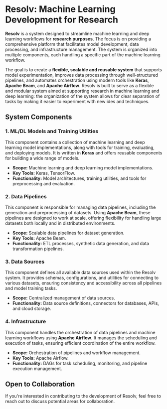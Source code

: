 # Resolv: Machine Learning Development for Research

**Resolv** is a system designed to streamline machine learning and deep learning workflows for **research purposes**. The focus is on providing a comprehensive platform that facilitates model development, data processing, and infrastructure management. The system is organized into multiple components, each handling a specific part of the machine learning workflow. 

The goal is to create a **flexible, scalable and reusable system** that supports model experimentation, improves data processing through well-structured pipelines, and automates orchestration using modern tools like **Keras**, **Apache Beam**, and **Apache Airflow**. Resolv is built to serve as a flexible and modular system aimed at supporting research in machine learning and deep learning: the organization of the system allows for clear separation of tasks by making it easier to experiment with new ides and techniques.

## System Components

### 1. **ML/DL Models and Training Utilities**
This component contains a collection of machine learning and deep learning model implementations, along with tools for training, evaluating, and deploying models. It is written in **Keras** and offers reusable components for building a wide range of models.

- **Scope:** Machine learning and deep learning model implementations.
- **Key Tools:** Keras, TensorFlow.
- **Functionality:** Model architectures, training utilities, and tools for preprocessing and evaluation.

### 2. **Data Pipelines**
This component is responsible for managing data pipelines, including the generation and preprocessing of datasets. Using **Apache Beam**, these pipelines are designed to work at scale, offering flexibility for handling large datasets both locally and in distributed environments.

- **Scope:** Scalable data pipelines for dataset generation.
- **Key Tools:** Apache Beam.
- **Functionality:** ETL processes, synthetic data generation, and data transformation pipelines.

### 3. **Data Sources**
This component defines all available data sources used within the Resolv system. It provides schemas, configurations, and utilities for connecting to various datasets, ensuring consistency and accessibility across all pipelines and model training tasks.

- **Scope:** Centralized management of data sources.
- **Functionality:** Data source definitions, connectors for databases, APIs, and cloud storage.

### 4. **Infrastructure**
This component handles the orchestration of data pipelines and machine learning workflows using **Apache Airflow**. It manages the scheduling and execution of tasks, ensuring efficient coordination of the entire workflow.

- **Scope:** Orchestration of pipelines and workflow management.
- **Key Tools:** Apache Airflow.
- **Functionality:** DAGs for task scheduling, monitoring, and pipeline execution management.

## Open to Collaboration
If you're interested in contributing to the development of Resolv, feel free to reach out to discuss potential areas for collaboration.
